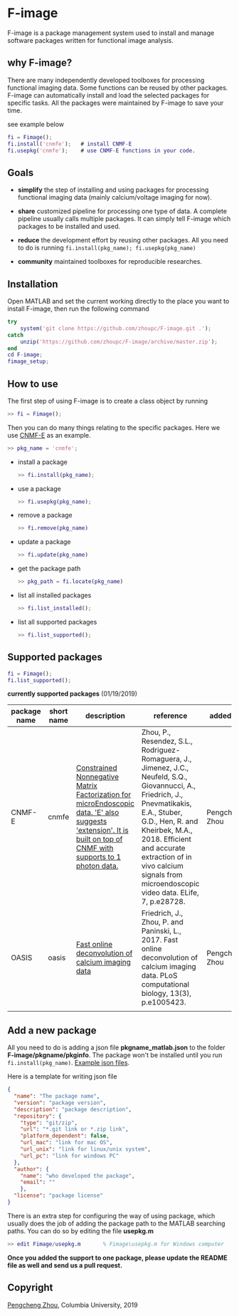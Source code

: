 # F-image
F-image is a package management system used to install and manage software packages written for functional image analysis.

## why F-image?
There are many independently developed toolboxes for processing functional imaging data. Some functions can be reused by other packages. F-image can automatically install and load the selected packages for specific tasks. All the packages were maintained by F-image to save your time. 

see example below 
```matlab 
fi = Fimage(); 
fi.install('cnmfe');   # install CNMF-E 
fi.usepkg('cnmfe');    # use CNMF-E functions in your code. 
```

## Goals
* **simplify** the step of installing and using packages for processing functional imaging data (mainly calcium/voltage imaging for now). 
  
* **share** customized pipeline for processing one type of data. A complete pipeline usually calls multiple packages. It can simply tell F-image which packages to be installed and used. 
  
* **reduce** the development effort by reusing other packages. All you need to do is running `fi.install(pkg_name); fi.usepkg(pkg_name)` 
* **community** maintained toolboxes for reproducible researches. 
  
## Installation
Open MATLAB and set the current working directly to the place you want to install F-image, then run the following command 
```matlab 
try
    system('git clone https://github.com/zhoupc/F-image.git .');
catch
    unzip('https://github.com/zhoupc/F-image/archive/master.zip');
end
cd F-image;
fimage_setup; 
```

## How to use 
The first step of using F-image is to create a class object by running 

```matlab 
>> fi = Fimage(); 
```

Then you can do many things relating to the specific packages. Here we use [CNMF-E](https://github.com/zhoupc/CNMF_E) as an example. 
```matlab 
>> pkg_name = 'cnmfe'; 
```
* install a package 
    ```matlab 
    >> fi.install(pkg_name); 
    ```
* use a package 
    ```matlab
    >> fi.usepkg(pkg_name); 
    ```
* remove a package 
    ```matlab 
    >> fi.remove(pkg_name)
    ```
* update a package 
    ```matlab
    >> fi.update(pkg_name)
    ```
* get the package path 
  ```matlab 
  >> pkg_path = fi.locate(pkg_name)
  ```

* list all installed packages 
    ```matlab
    >> fi.list_installed(); 
    ```

* list all supported packages 
    ```matlab 
    >> fi.list_supported(); 
    ```

## Supported packages 
```matlab
fi = Fimage(); 
fi.list_supported(); 
```
**currently supported packages** (01/19/2019)

|package name   | short name  |description| reference|added by |
|---|---|---|---|---|
| CNMF-E  | cnmfe  | [Constrained Nonnegative Matrix Factorization for microEndoscopic data. 'E' also suggests 'extension'. It is built on top of CNMF with supports to 1 photon data.](https://github.com/zhoupc/CNMF_E)| Zhou, P., Resendez, S.L., Rodriguez-Romaguera, J., Jimenez, J.C., Neufeld, S.Q., Giovannucci, A., Friedrich, J., Pnevmatikakis, E.A., Stuber, G.D., Hen, R. and Kheirbek, M.A., 2018. Efficient and accurate extraction of in vivo calcium signals from microendoscopic video data. ELife, 7, p.e28728.|Pengcheng Zhou|
|OASIS|oasis|[Fast online deconvolution of calcium imaging data](https://github.com/zhoupc/OASIS_matlab)|Friedrich, J., Zhou, P. and Paninski, L., 2017. Fast online deconvolution of calcium imaging data. PLoS computational biology, 13(3), p.e1005423.|Pengcheng Zhou|
||||

## Add a new package
All you need to do is adding a json file **pkgname_matlab.json** to the folder **F-image/pkgname/pkginfo**. The package won't be installed until you run `fi.install(pkg_name)`. [Example json files](https://github.com/zhoupc/F-image/tree/master/pkgmanage/pkginfo). 

Here is a template for writing json file
```json 
{
  "name": "The package name",
  "version": "package version",
  "description": "package description",
  "repository": {
    "type": "git/zip",
    "url": "*.git link or *.zip link", 
    "platform_dependent": false, 
    "url_mac": "link for mac OS", 
    "url_unix": "link for linux/unix system",
    "url_pc": "link for windows PC"
  },
  "author": {
    "name": "who developed the package", 
    "email": ""
    }, 
  "license": "package license"
}
```
There is an extra step for configuring the way of using package, which usually does the job of adding the package path to the MATLAB searching paths. You can do so by editing the file **usepkg.m**
```matlab 
>> edit Fimage/usepkg.m       % Fimage\usepkg.m for Windows computer 
```

**Once you added the support to one package, please update the README file as well and send us a pull request.**


## Copyright 
[Pengcheng Zhou](zhoupc.github.io), Columbia University, 2019